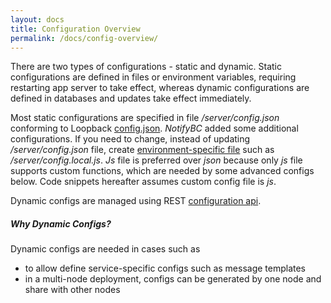 ```yaml
---
layout: docs
title: Configuration Overview
permalink: /docs/config-overview/
---
```

There are two types of configurations - static and dynamic. Static configurations are defined in files or environment variables, requiring restarting app server to take effect, whereas dynamic configurations are defined in databases and updates take effect immediately. 

Most static configurations are specified in file */server/config.json* conforming to Loopback [config.json](http://loopback.io/doc/en/lb3/config.json.html). *NotifyBC* added some additional configurations. If you need to change, instead of updating */server/config.json* file, create [environment-specific file](http://loopback.io/doc/en/lb2/config.json.html#environment-specific-settings) such as */server/config.local.js*. *Js* file is preferred over *json* because only *js* file supports custom functions, which are needed by some advanced configs below. Code snippets hereafter assumes custom config file is *js*.

Dynamic configs are managed using REST [configuration api](../api-config/). 

<div class="note info">
  <h5>Why Dynamic Configs?</h5>
  <p>Dynamic configs are needed in cases such as
  <ul>
  <li>to allow define service-specific configs such as message templates</li>
  <li>in a multi-node deployment, configs can be generated by one node and share with other nodes</li>
  </ul>
  </p>
</div>
